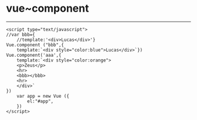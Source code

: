 <!DOCTYPE html>
<html lang="en">
<head>
    <meta charset="UTF-8">
    <script type="text/javascript" src="Vue.js"></script>
    <title>组件3</title>
</head>
<body>
    <h1>vue~component</h1>
    <hr>
    <div id="app">
       <aaa></aaa>
    </div>
   

    <script type="text/javascript">
    //var bbb={
        //template:'<div>Lucas</div>'}
    Vue.component ("bbb",{
        template:`<div style="color:blue">Lucas</div>`})
    Vue.component('aaa',{
        template:`<div style="color:orange">
        <p>Zeus</p>
        <hr>
        <bbb></bbb>
        <hr>
        </div>`
    })
        var app = new Vue ({
            el:"#app",
        })
    </script>
</body>
</html>
